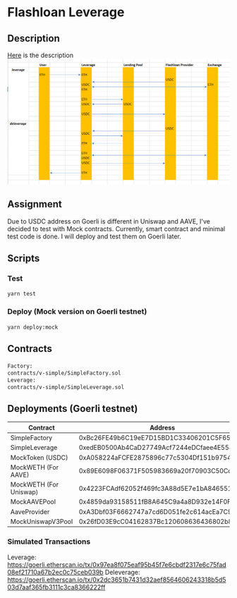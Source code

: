 # Flashloan Leverage

## Description

[Here](https://polynomial.slite.page/p/W1xY8-yWCQwbE3/Flashloan-Leverage) is the description
![Diagram](./diagram.png)

## Assignment

Due to USDC address on Goerli is different in Uniswap and AAVE, I've decided to test with Mock contracts.
Currently, smart contract and minimal test code is done. I will deploy and test them on Goerli later.

## Scripts

### Test
```
yarn test
```

### Deploy (Mock version on Goerli testnet)
```
yarn deploy:mock
```

## Contracts
```
Factory: 
contracts/v-simple/SimpleFactory.sol
Leverage: 
contracts/v-simple/SimpleLeverage.sol
```

## Deployments (Goerli testnet)

|Contract|Address|
|---|---|
|SimpleFactory|0xBc26FE49b6C19eE7D15BD1C33406201C5F659a23|
|SimpleLeverage|0xedEB0500Ab4CaD27749Acf7244eDCfaee4E55410|
|MockToken (USDC)|0xA058224aFCFE2875896c77c5304Df151b97544c8|
|MockWETH (For AAVE)|0x89E6098F06371F505983669a20f70903C50Ccdb5|
|MockWETH (For Uniswap)|0x4223FCAdf62052f469fc3A88d5E7e1bA846551Ab|
|MockAAVEPool|0x4859da93158511fB8A645C9a4a8D932e14F0FD73|
|AaveProvider|0xA3Dbf03F6662747a7cd6D051fe2c614acEa7C90d|
|MockUniswapV3Pool|0x26fD03E9cC04162837Bc120608636436802b871D|

### Simulated Transactions
Leverage:
https://goerli.etherscan.io/tx/0x97ea8f075eaf95b45f7e6cbdf2317e6c75fad08ef21710a67b2ec0c75ceb039b
Deleverage:
https://goerli.etherscan.io/tx/0x2dc3651b7431d32aef8564606243318b5d503d7aaf365fb3111c3ca8366222ff
